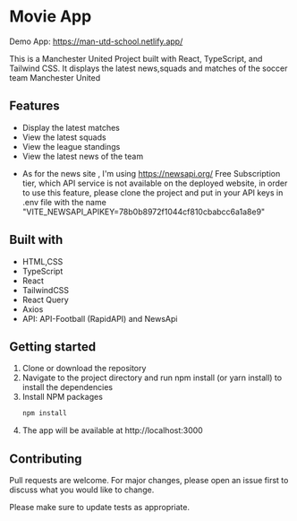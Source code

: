 # Movie App

Demo App: https://man-utd-school.netlify.app/

This is a Manchester United Project built with React, TypeScript, and Tailwind CSS. It displays the latest news,squads and matches of the soccer team Manchester United

## Features

- Display the latest matches
- View the latest squads
- View the league standings
- View the latest news of the team

* As for the news site , I'm using https://newsapi.org/ Free Subscription tier, which API service is not available on the deployed website, in order to use this feature, please clone the project and put in your API keys in .env file with the name "VITE_NEWSAPI_APIKEY=78b0b8972f1044cf810cbabcc6a1a8e9"

## Built with

- HTML,CSS
- TypeScript
- React
- TailwindCSS
- React Query
- Axios
- API: API-Football (RapidAPI) and NewsApi

## Getting started

1. Clone or download the repository
2. Navigate to the project directory and run npm install (or yarn install) to install the dependencies
3. Install NPM packages
   ```sh
   npm install
   ```
4. The app will be available at http://localhost:3000

## Contributing

Pull requests are welcome. For major changes, please open an issue first
to discuss what you would like to change.

Please make sure to update tests as appropriate.
